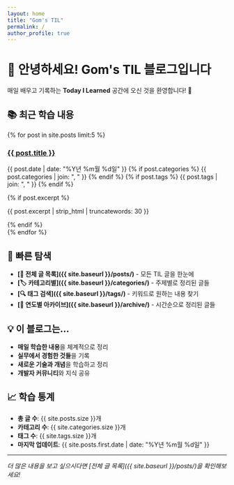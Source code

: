 ```yaml
---
layout: home
title: "Gom's TIL"
permalink: /
author_profile: true
---
```


# 👋 안녕하세요! Gom's TIL 블로그입니다

매일 배우고 기록하는 **Today I Learned** 공간에 오신 것을 환영합니다! 🎉

## 📚 최근 학습 내용

{% for post in site.posts limit:5 %}
<div class="post-preview">
  <h3><a href="{{ site.baseurl }}{{ post.url }}">{{ post.title }}</a></h3>
  <p class="post-meta">
    <i class="far fa-calendar-alt"></i> {{ post.date | date: "%Y년 %m월 %d일" }}
    {% if post.categories %}
    <i class="fas fa-folder-open"></i> {{ post.categories | join: ", " }}
    {% endif %}
    {% if post.tags %}
    <i class="fas fa-tags"></i> {{ post.tags | join: ", " }}
    {% endif %}
  </p>
  {% if post.excerpt %}
  <p class="post-excerpt">{{ post.excerpt | strip_html | truncatewords: 30 }}</p>
  {% endif %}
</div>
{% endfor %}

## 🚀 빠른 탐색

- **[📖 전체 글 목록]({{ site.baseurl }}/posts/)** - 모든 TIL 글을 한눈에
- **[🏷️ 카테고리별]({{ site.baseurl }}/categories/)** - 주제별로 정리된 글들
- **[🔍 태그 검색]({{ site.baseurl }}/tags/)** - 키워드로 원하는 내용 찾기
- **[📅 연도별 아카이브]({{ site.baseurl }}/archive/)** - 시간순으로 정리된 글들

## 💡 이 블로그는...

- **매일 학습한 내용**을 체계적으로 정리
- **실무에서 경험한 것들**을 기록
- **새로운 기술과 개념**을 학습하고 정리
- **개발자 커뮤니티**와 지식 공유

## 📈 학습 통계

- **총 글 수**: {{ site.posts.size }}개
- **카테고리 수**: {{ site.categories.size }}개
- **태그 수**: {{ site.tags.size }}개
- **마지막 업데이트**: {{ site.posts.first.date | date: "%Y년 %m월 %d일" }}

---

*더 많은 내용을 보고 싶으시다면 [전체 글 목록]({{ site.baseurl }}/posts/)을 확인해보세요!*